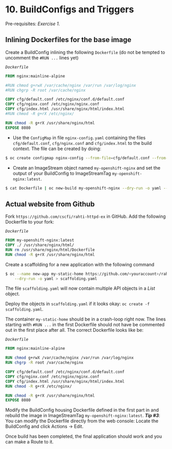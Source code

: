 # 10. BuildConfigs and Triggers

Pre-requisites: *Exercise 1*.

## Inlining Dockerfiles for the base image

Create a BuildConfig inlining the following `Dockerfile` (do not be tempted to uncomment the `#RUN ...` lines yet)

*`Dockerfile`*
```Dockerfile
FROM nginx:mainline-alpine

#RUN chmod g+rwX /var/cache/nginx /var/run /var/log/nginx
#RUN chgrp -R root /var/cache/nginx

COPY cfg/default.conf /etc/nginx/conf.d/default.conf
COPY cfg/nginx.conf /etc/nginx/nginx.conf
COPY cfg/index.html /usr/share/nginx/html/index.html
#RUN chmod -R g+rX /etc/nginx/

RUN chmod -R g+rX /usr/share/nginx/html
EXPOSE 8080
```

* Use the `ConfigMap` in file `nginx-config.yaml` containing the files `cfg/default.conf`, `cfg/nginx.conf` and `cfg/index.html` to the build context. The file can be created by doing:

```bash
$ oc create configmap nginx-config --from-file=cfg/default.conf --from-file=cfg/nginx.conf --from-file=cfg/index.html --dry-run -o yaml >nginx-config.yaml
```

* Create an ImageStream object named `my-openshift-nginx` and set the output of your BuildConfig to ImageStreamTag `my-openshift-nginx:latest`.

```bash
$ cat Dockerfile | oc new-build my-openshift-nginx --dry-run -o yaml --allow-missing-imaes -D - > bcs.yaml
```

## Actual website from Github

Fork `https://github.com/cscfi/rahti-httpd-ex` in GitHub. Add the following Dockerfile to your fork:

*`Dockerfile`*
```Dockerfile
FROM my-openshift-nginx:latest
COPY ./ /usr/share/nginx/html/
RUN rm /usr/share/nginx/html/Dockerfile
RUN chmod -R g+rX /usr/share/nginx/html
```

Create a scaffolding for a new application with the following command
```bash
$ oc --name new-app my-static-home https://github.com/<youraccount>/rahti-httpd-ex \
    --dry-run -o yaml > scaffolding.yaml
```

The file `scaffolding.yaml` will now contain multiple API objects in a *List* object.

Deploy the objects in `scaffolding.yaml` if it looks okay: `oc create -f scaffolding.yaml`.

The container `my-static-home` should be in a crash-loop right now. The lines starting with `#RUN ...` in the first Dockerfile should not have be commented out in the first place after all. The correct Dockerfile looks like be:

*`Dockerfile`*
```Dockerfile
FROM nginx:mainline-alpine

RUN chmod g+rwX /var/cache/nginx /var/run /var/log/nginx
RUN chgrp -R root /var/cache/nginx

COPY cfg/default.conf /etc/nginx/conf.d/default.conf
COPY cfg/nginx.conf /etc/nginx/nginx.conf
COPY cfg/index.html /usr/share/nginx/html/index.html
RUN chmod -R g+rX /etc/nginx/

RUN chmod -R g+rX /usr/share/nginx/html
EXPOSE 8080
```

Modify the BuildConfig housing Dockerfile defined in the first part in and rebuild the image in ImageStreamTag `my-openshift-nginx:latest`. ***Tip #3***: You can modify the Dockerfile directly from the web console: Locate the BuildConfig and click Actions → Edit.

Once build has been completed, the final application should work and you can make a Route to it.


